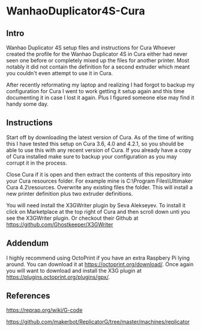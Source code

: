 # WanhaoDuplicator4S-Cura

## Intro
Wanhao Duplicator 4S setup files and instructions for Cura
Whoever created the profile for the Wanhao Duplicator 4S in Cura either had never seen one before or completely mixed up the files for another printer.  Most notably it did not contain the definition for a second extruder which meant you couldn't even attempt to use it in Cura.

After recently reformating my laptop and realizing I had forgot to backup my configuration for Cura I went to work getting it setup again and this time documenting it in case I lost it again.  Plus I figured someone else may find it handy some day.

## Instructions
Start off by downloading the latest version of Cura. As of the time of writing this I have tested this setup on Cura 3.6, 4.0 and 4.2.1, so you should be able to use this with any recent version of Cura.  If you already have a copy of Cura installed make sure to backup your configuration as you may corrupt it in the process.

Close Cura if it is open and then extract the contents of this repository into your Cura resources folder.  For example mine is C:\Program Files\Ultimaker Cura 4.2\resources\. Overwrite any existing files the folder. This will install a new printer definition plus two extruder definitions.  

You will need install the X3GWriter plugin by Seva Alekseyev.  To install it click on Marketplace at the top right of Cura and then scroll down unti you see the X3GWriter plugin.  Or checkout their Github at https://github.com/Ghostkeeper/X3GWriter

## Addendum
I highly recommend using OctoPrint if you have an extra Raspbery Pi lying around.  You can download it at https://octoprint.org/download/. Once again you will want to download and install the X3G plugin at https://plugins.octoprint.org/plugins/gpx/.

## References
https://reprap.org/wiki/G-code

https://github.com/makerbot/ReplicatorG/tree/master/machines/replicator

